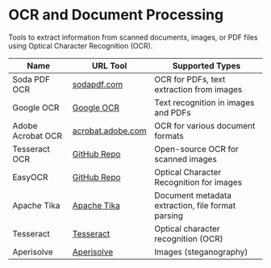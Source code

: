 # OCR and Document Processing

Tools to extract information from scanned documents, images, or PDF files using Optical Character Recognition (OCR).

| Name              | URL Tool                                            | Supported Types                                   |
|-------------------|-----------------------------------------------------|---------------------------------------------------|
| Soda PDF OCR      | [sodapdf.com](https://www.sodapdf.com/pdf-tools/ocr-pdf/) | OCR for PDFs, text extraction from images   |
| Google OCR        | [Google OCR](https://cloud.google.com/vision/docs/ocr) | Text recognition in images and PDFs          |
| Adobe Acrobat OCR | [acrobat.adobe.com](https://www.adobe.com/acrobat/online/ocr.html) | OCR for various document formats           |
| Tesseract OCR     | [GitHub Repo](https://github.com/tesseract-ocr/tesseract) | Open-source OCR for scanned images         |
| EasyOCR           | [GitHub Repo](https://github.com/JaidedAI/EasyOCR)  | Optical Character Recognition for images         |
| Apache Tika           | [Apache Tika](https://tika.apache.org)  | Document metadata extraction, file format parsing         |
| Tesseract           | [Tesseract](https://github.com/tesseract-ocr)  | Optical character recognition (OCR)        |
| Aperisolve          | [Aperisolve](https://aperisolve.fr)  | Images (steganography)     |
